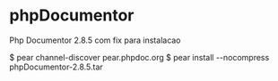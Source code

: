 # phpDocumentor
Php Documentor 2.8.5 com fix para instalacao

$ pear channel-discover pear.phpdoc.org
$ pear install --nocompress phpDocumentor-2.8.5.tar
